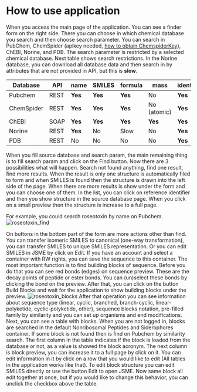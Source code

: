 
# How to use application

When you access the main page of the application.
You can see a finder form on the right side.
There you can choose in which chemical database you search and then choose search parameter.
You can search in PubChem, ChemSpider (apikey needed, [how to obtain ChemspiderKey]()), ChEBI, Norine, and PDB.
The search parameter is restricted by a selected chemical database.
Next table shows search restrictions.
In the Norine database, you can download all database data and then search in by attributes that are not provided in API, but this is **slow**.

| Database   | API  | name    | SMILES  | formula | mass        | identifier |
| ---------- | ---- | ------- | ------- | ------- | ----------- | ---------- |
| Pubchem    | REST | **Yes** | **Yes** | **Yes** | No          | **Yes**    |
| ChemSpider | REST | **Yes** | **Yes** | **Yes** | No (atomic) | **Yes**    |
| ChEBI      | SOAP | **Yes** | **Yes** | **Yes** | **Yes**     | **Yes**    |
| Norine     | REST | **Yes** | No      | Slow    | No          | **Yes**    |
| PDB        | REST | No      | No      | No      | No          | **Yes**    |

When you fill source database and search param, the main remaining thing is to fill search param and click on the Find button.
Now there are 3 possibilities what will happen.
Search not found anything, find one result, find more results.
When the result is only one structure is automatically filed to form and when SMILES is found then the structure is drawn into the left side of the page.
When there are more results is show under the form and you can choose one of them.
In the list, you can click on reference identifier and then you show structure in the source database page.
When you click on a small preview then the structure is increase to a full page.

For example, you could search roseotoxin by name on Pubchem. ![roseotoxin_find](https://user-images.githubusercontent.com/36856494/113470341-2cd1a580-9455-11eb-9d5c-2b722e9eace1.png)

On buttons in the bottom part of the form are more actions other than find.
You can transfer isomeric SMILES to canonical (one-way transformation), you can transfer SMILES to unique SMILES representation. 
Or you can edit SMILES in JSME by click on Edit.
If you have an account and select a container with RW rights, you can save the sequence to this container.
The most important function is to find building blocks of sequence.
Before you do that you can see red bonds (edges) on sequence preview. These are the decay points of peptide or ester bonds.
You can (un)select these bonds by clicking the bond on the preview.
After that, you can click on the button Build Blocks and wait for the application to show building blocks under the preview. ![roseotoxin_blocks](https://user-images.githubusercontent.com/36856494/113470797-7f609100-9458-11eb-9b3a-6e5862d6d05e.png)
After that operation you can see information about sequence type (linear, cyclic, branched, branch-cyclic, linear-polyketide, cyclic-polyketide, other), sequence blocks notation, pre-filled family by similarity and you can set up organisms and end modifications.
Next, you can see a table with blocks. When you are not logged in, blocks are searched in the default Nonribosomal Peptides and Siderophores container.
If some block is not found then is find on Pubchem by similarity search. 
The first column in the table indicates if the block is loaded from the database or not, as a value is showed the block acronym.
The next column is block preview, you can increase it to a full page by click on it.
You can edit information in it by click on a row that you would like to edit (All tables in the application works like that).
To edit block structure you can edit SMILES directly or use the button Edit to open JSME. 
Now same block all edit together at once, but if you would like to change this behavior, you can unclick the checkbox above the table.

